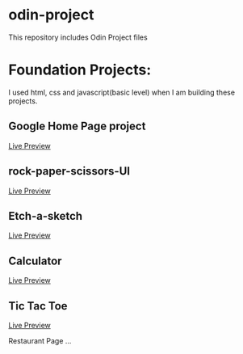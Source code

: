 # odin-project
This repository includes Odin Project files
# Foundation Projects: 
I used html, css and javascript(basic level) when I am building these projects.
## Google Home Page project 
[Live Preview](https://mustafatrkylmz.github.io/odin-project/google-home-page/)

## rock-paper-scissors-UI
[Live Preview](https://mustafatrkylmz.github.io/odin-project/rock-paper-sc%C4%B1ssors-UI/)

## Etch-a-sketch
[Live Preview](https://mustafatrkylmz.github.io/odin-project/etch-a-sketch/)
## Calculator
[Live Preview](https://mustafatrkylmz.github.io/odin-project/calculator/)
## Tic Tac Toe
[Live Preview](https://mustafatrkylmz.github.io/odin-project/tic-tac-toe/)

Restaurant Page
...
